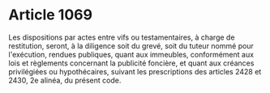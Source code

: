 # Article 1069

Les dispositions par actes entre vifs ou testamentaires, à charge de restitution, seront, à la diligence soit du grevé, soit du tuteur nommé pour l'exécution, rendues publiques, quant aux immeubles, conformément aux lois et règlements concernant la publicité foncière, et quant aux créances privilégiées ou hypothécaires, suivant les prescriptions des articles 2428 et 2430, 2e alinéa, du présent code.